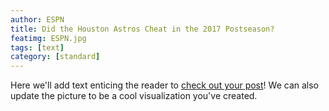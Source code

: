 ```yaml
---
author: ESPN
title: Did the Houston Astros Cheat in the 2017 Postseason?
featimg: ESPN.jpg
tags: [text]
category: [standard]
---
```


Here we'll add text enticing the reader to <a href="https://stat231-f20.github.io/Blog-ESPN/" target="blank">check out your post</a>!  We can also update the picture to be a cool visualization you've created.


